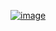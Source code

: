 [![image](https://github.com/ismailhx/Data-Analysis-on-a-Coffee-Dataset---Sklearn-Dash/assets/101983947/9db6e063-1d1e-4a17-b429-161d38fcd8fb)](https://raw.githubusercontent.com/ismailhx/Data-Analysis-on-a-Coffee-Dataset---Sklearn-Dash/main/project%20one/Presentation1.pptx)
